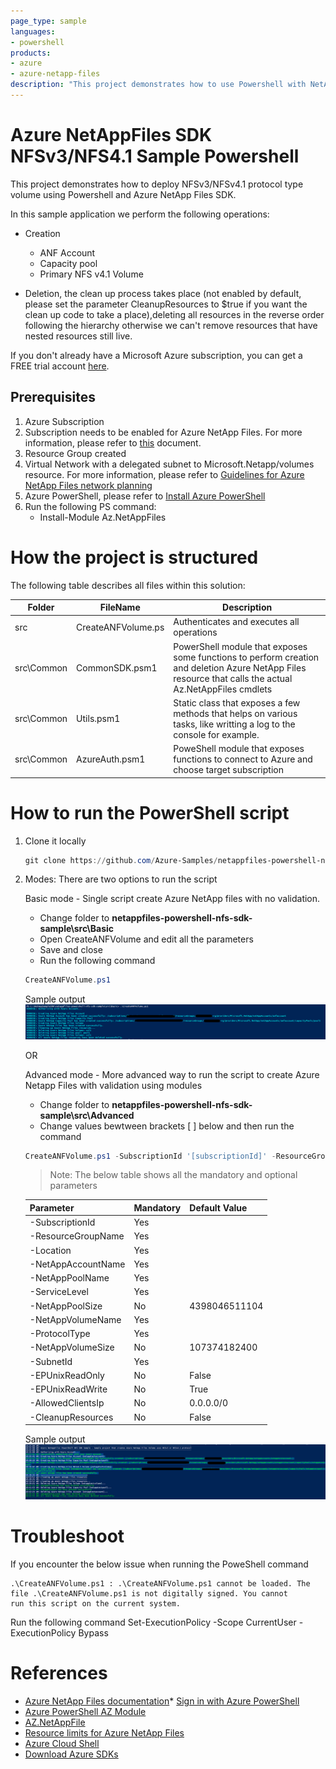 ```yaml
---
page_type: sample
languages:
- powershell
products:
- azure
- azure-netapp-files
description: "This project demonstrates how to use Powershell with NetApp Files SDK for Microsoft.NetApp resource provider to deploy NFSv3 or NFSv4.1 Volume."
---
```


# Azure NetAppFiles SDK NFSv3/NFS4.1 Sample Powershell

This project demonstrates how to deploy NFSv3/NFSv4.1 protocol type volume using Powershell and Azure NetApp Files SDK.

In this sample application we perform the following operations:

* Creation
  * ANF Account
  *	Capacity pool 
  * Primary NFS v4.1 Volume 
 
* Deletion, the clean up process takes place (not enabled by default, please set the parameter CleanupResources to $true if you want the clean up code to take a place),deleting all resources in the reverse order following the hierarchy otherwise we can't remove resources that have nested resources still live.


If you don't already have a Microsoft Azure subscription, you can get a FREE trial account [here](http://go.microsoft.com/fwlink/?LinkId=330212).

## Prerequisites

1. Azure Subscription
1. Subscription needs to be enabled for Azure NetApp Files. For more information, please refer to [this](https://docs.microsoft.com/azure/azure-netapp-files/azure-netapp-files-register#waitlist) document.
1. Resource Group created
1. Virtual Network with a delegated subnet to Microsoft.Netapp/volumes resource. For more information, please refer to [Guidelines for Azure NetApp Files network planning](https://docs.microsoft.com/en-us/azure/azure-netapp-files/azure-netapp-files-network-topologies)
1. Azure PowerShell, please refer to [Install Azure PowerShell](https://docs.microsoft.com/en-us/powershell/azure/install-az-ps?view=azps-4.8.0)
1. Run the following PS command:
	* Install-Module Az.NetAppFiles


# How the project is structured

The following table describes all files within this solution:

| Folder     | FileName                | Description                                                                                                                         |
|------------|-------------------------|-------------------------------------------------------------------------------------------------------------------------------------|
| src        | CreateANFVolume.ps      | Authenticates and executes all operations                                                                                           |
| src\Common | CommonSDK.psm1          | PowerShell module that exposes some functions to perform creation and deletion Azure NetApp Files resource that calls the actual Az.NetAppFiles cmdlets							 |
| src\Common | Utils.psm1              | Static class that exposes a few methods that helps on various tasks, like writting a log to the console for example.                |
| src\Common | AzureAuth.psm1	       | PoweShell module that exposes functions to connect to Azure and choose target subscription                                          |

# How to run the PowerShell script

1. Clone it locally
    ```powershell
    git clone https://github.com/Azure-Samples/netappfiles-powershell-nfs-sdk-sample.git
    ```
	
1. Modes: There are two options to run the script

	Basic mode - Single script create Azure NetApp files with no validation.
	 * Change folder to **netappfiles-powershell-nfs-sdk-sample\src\Basic**
	 * Open CreateANFVolume and edit all the parameters
	 * Save and close
	 * Run the following command
	 ``` powershell
	 CreateANFVolume.ps1
	 ```

	Sample output
	![e2e execution](./media/Basic/e2e-execution.png)

	OR
	
    Advanced mode - More advanced way to run the script to create Azure Netapp Files with validation using modules
	 * Change folder to **netappfiles-powershell-nfs-sdk-sample\src\Advanced**
	 * Change values bewtween brackets [ ] below and then run the command 
     ```powershell 
	 CreateANFVolume.ps1 -SubscriptionId '[subscriptionId]' -ResourceGroupName '[Azure Resource Group Name]' -Location '[Azure Location]' -NetAppAccountName '[ANF Account Name]' -NetAppPoolName '[ANF Capacity Pool Name]' -ServiceLevel [Ultra,Premium, Standard] -NetAppVolumeName '[ANF Volume Name]' -ProtocolType [NFSv3,NFSv4.1] -SubnetId '[Subnet ID]'
     ```
	
	>Note: The below table shows all the mandatory and optional parameters
	
	| Parameter  		| Mandatory | Default Value |
	|-------------------|-----------|---------------|
	| -SubscriptionId   | Yes		| 				|
	| -ResourceGroupName| Yes       | 				|
	| -Location 		| Yes       | 				|
	| -NetAppAccountName| Yes		|				|
	| -NetAppPoolName	| Yes		|				|
	| -ServiceLevel		| Yes		|				|
	| -NetAppPoolSize	| No		| 4398046511104 |
    | -NetAppVolumeName	| Yes		|				|
    | -ProtocolType		| Yes		| 				|
    | -NetAppVolumeSize	| No		| 107374182400	|
    | -SubnetId			| Yes		|				|
    | -EPUnixReadOnly	| No		| False			| 
    | -EPUnixReadWrite	| No		| True			|
    | -AllowedClientsIp	| No		| 0.0.0.0/0		|
    | -CleanupResources	| No		| False			|
	
	Sample output
	![e2e execution](./media/Advanced/e2e-execution.png)

# Troubleshoot

If you encounter the below issue when running the PoweShell command

```
.\CreateANFVolume.ps1 : .\CreateANFVolume.ps1 cannot be loaded. The file .\CreateANFVolume.ps1 is not digitally signed. You cannot 
run this script on the current system.
```

Run the following command
Set-ExecutionPolicy -Scope CurrentUser -ExecutionPolicy Bypass

# References

* [Azure NetApp Files documentation](https://docs.microsoft.com/en-us/azure/azure-netapp-files/)* [Sign in with Azure PowerShell](https://docs.microsoft.com/en-us/powershell/azure/authenticate-azureps?view=azps-4.8.0)
* [Azure PowerShell AZ Module](https://docs.microsoft.com/en-us/powershell/azure/new-azureps-module-az?view=azps-4.8.0)
* [AZ.NetAppFile](https://docs.microsoft.com/en-us/powershell/module/az.netappfiles/?view=azps-4.8.0#netapp-files)
* [Resource limits for Azure NetApp Files](https://docs.microsoft.com/en-us/azure/azure-netapp-files/azure-netapp-files-resource-limits)
* [Azure Cloud Shell](https://docs.microsoft.com/en-us/azure/cloud-shell/quickstart)
* [Download Azure SDKs](https://azure.microsoft.com/downloads/)
